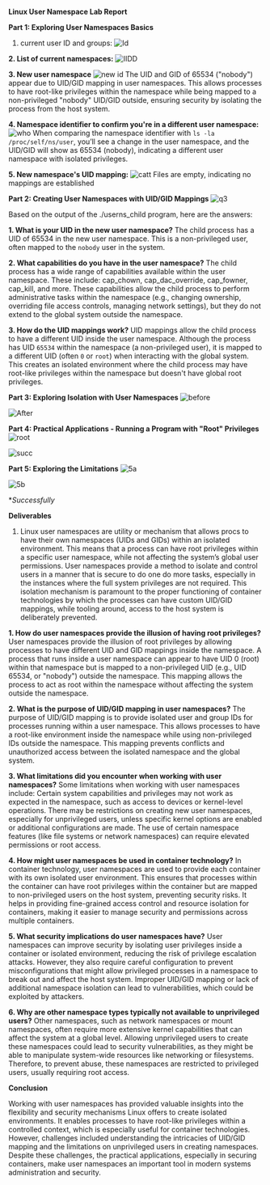 **Linux User Namespace Lab Report**

**Part 1: Exploring User Namespaces Basics**
1. current user ID and groups:
![Id](https://github.com/user-attachments/assets/baa1995d-7e17-470c-bde9-db5accc61754)

**2. List of current namespaces:**
![IIDD](https://github.com/user-attachments/assets/cd514a76-4388-44b9-afce-2d18b704ef98)

**3. New user namespace**
![new id](https://github.com/user-attachments/assets/4a5d1e94-a556-4fbf-b293-ac834acd8853)
The UID and GID of 65534 ("nobody") appear due to UID/GID mapping in user namespaces. This allows processes to have root-like privileges within the namespace while being mapped to a non-privileged "nobody" UID/GID outside, ensuring security by isolating the process from the host system.

**4. Namespace identifier to confirm you're in a different user namespace:**
   ![who](https://github.com/user-attachments/assets/fccda07c-dd54-4a24-a6e2-e5d7fa9b5a80)
   When comparing the namespace identifier with `ls -la /proc/self/ns/user`, you’ll see a change in the user namespace, and the UID/GID will show as 65534 (nobody), indicating a different user namespace with isolated privileges.

**5. New namespace's UID mapping:**
   ![catt](https://github.com/user-attachments/assets/d86a94c3-9238-44b3-a2b5-1fb0b556ba0a)
   Files are empty, indicating no mappings are established

**Part 2: Creating User Namespaces with UID/GID Mappings**
![q3](https://github.com/user-attachments/assets/b57112f2-d23d-487a-b5d9-f4b631474aef)

Based on the output of the ./userns_child program, here are the answers:

**1. What is your UID in the new user namespace?**
The child process has a UID of 65534 in the new user namespace. This is a non-privileged user, often mapped to the `nobody` user in the system.

**2. What capabilities do you have in the user namespace?**
The child process has a wide range of capabilities available within the user namespace. These include:
cap_chown, cap_dac_override, cap_fowner, cap_kill, and more.
These capabilities allow the child process to perform administrative tasks within the namespace (e.g., changing ownership, overriding file access controls, managing network settings), but they do not extend to the global system outside the namespace.

**3. How do the UID mappings work?**
UID mappings allow the child process to have a different UID inside the user namespace. Although the process has UID `65534` within the namespace (a non-privileged user), it is mapped to a different UID (often `0` or `root`) when interacting with the global system.
This creates an isolated environment where the child process may have root-like privileges within the namespace but doesn't have global root privileges.


**Part 3: Exploring Isolation with User Namespaces**
![before](https://github.com/user-attachments/assets/cf66de40-a017-4163-ae65-8894da7c790c)

![After](https://github.com/user-attachments/assets/897dcf26-3f50-4d6a-b31c-6ca4aae78b7e)


**Part 4: Practical Applications - Running a Program with "Root" Privileges**
![root](https://github.com/user-attachments/assets/f560656b-325f-4356-a1ec-6caaf92b4b62)

![succ](https://github.com/user-attachments/assets/8aeefecd-b4d0-45b1-b398-fda632159c45)

**Part 5: Exploring the Limitations**
![5a](https://github.com/user-attachments/assets/d8edeb1b-0ec0-4272-ac5c-4d95f2729930)

![5b](https://github.com/user-attachments/assets/6e0a9a11-b53b-4dd5-b099-def123d57622)

**Successfully*

**Deliverables**

1. Linux user namespaces are utility or mechanism that allows procs to have their own namespaces (UIDs and GIDs) within an isolated environment. This means that a process can have root privileges within a specific user namespace, while not affecting the system’s global user permissions. User namespaces provide a method to isolate and control users in a manner that is secure to do one do more tasks, especially in the instances where the full system privileges are not required. This isolation mechanism is paramount to the proper functioning of container technologies by which the processes can have custom UID/GID mappings, while tooling around, access to the host system is deliberately prevented.


**1. How do user namespaces provide the illusion of having root privileges?**
User namespaces provide the illusion of root privileges by allowing processes to have different UID and GID mappings inside the namespace. A process that runs inside a user namespace can appear to have UID 0 (root) within that namespace but is mapped to a non-privileged UID (e.g., UID 65534, or "nobody") outside the namespace. This mapping allows the process to act as root within the namespace without affecting the system outside the namespace.

**2. What is the purpose of UID/GID mapping in user namespaces?**
The purpose of UID/GID mapping is to provide isolated user and group IDs for processes running within a user namespace. This allows processes to have a root-like environment inside the namespace while using non-privileged IDs outside the namespace. This mapping prevents conflicts and unauthorized access between the isolated namespace and the global system.

**3. What limitations did you encounter when working with user namespaces?**
Some limitations when working with user namespaces include:
Certain system capabilities and privileges may not work as expected in the namespace, such as access to devices or kernel-level operations.
There may be restrictions on creating new user namespaces, especially for unprivileged users, unless specific kernel options are enabled or additional configurations are made.
The use of certain namespace features (like file systems or network namespaces) can require elevated permissions or root access.

**4. How might user namespaces be used in container technology?**
In container technology, user namespaces are used to provide each container with its own isolated user environment. This ensures that processes within the container can have root privileges within the container but are mapped to non-privileged users on the host system, preventing security risks. It helps in providing fine-grained access control and resource isolation for containers, making it easier to manage security and permissions across multiple containers.

**5. What security implications do user namespaces have?**
User namespaces can improve security by isolating user privileges inside a container or isolated environment, reducing the risk of privilege escalation attacks. However, they also require careful configuration to prevent misconfigurations that might allow privileged processes in a namespace to break out and affect the host system. Improper UID/GID mapping or lack of additional namespace isolation can lead to vulnerabilities, which could be exploited by attackers.

**6. Why are other namespace types typically not available to unprivileged users?**
Other namespaces, such as network namespaces or mount namespaces, often require more extensive kernel capabilities that can affect the system at a global level. Allowing unprivileged users to create these namespaces could lead to security vulnerabilities, as they might be able to manipulate system-wide resources like networking or filesystems. Therefore, to prevent abuse, these namespaces are restricted to privileged users, usually requiring root access.

**Conclusion**

Working with user namespaces has provided valuable insights into the flexibility and security mechanisms Linux offers to create isolated environments. It enables processes to have root-like privileges within a controlled context, which is especially useful for container technologies. However, challenges included understanding the intricacies of UID/GID mapping and the limitations on unprivileged users in creating namespaces. Despite these challenges, the practical applications, especially in securing containers, make user namespaces an important tool in modern systems administration and security.


















